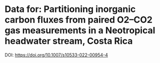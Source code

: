 # Data for: Partitioning inorganic carbon fluxes from paired O2–CO2 gas measurements in a Neotropical headwater stream, Costa Rica
DOI: https://doi.org/10.1007/s10533-022-00954-4
